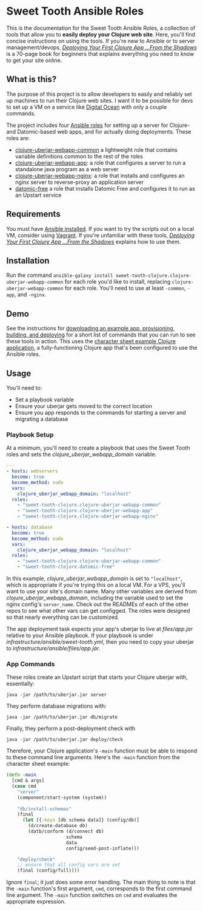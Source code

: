 # Sweet Tooth Ansible Roles

This is the documentation for the Sweet Tooth Ansible Roles, a
collection of tools that allow you to **easily deploy your Clojure web
site**. Here, you'll find concise instructions on using the tools. If
you're new to Ansible or to server management/devops,
[_Deploying Your First Clojure App ...From the Shadows_](http://www.braveclojure.com/quests/deploy/)
is a 70-page book for beginners that explains everything you need to
know to get your site online.

## What is this?

The purpose of this project is to allow developers to easily and
reliably set up machines to run their Clojure web sites. I want it to
be possible for devs to set up a VM on a service like
[Digital Ocean](https://m.do.co/c/7c5112400186) with only a couple
commands.

The project includes four
[Ansible roles](http://www.braveclojure.com/quests/deploy/ansible-tutorial/#Ansible_Roles)
for setting up a server for Clojure- and Datomic-based web apps, and
for actually doing deployments. These roles are:

* [clojure-uberjar-webapp-common](https://github.com/sweet-tooth-clojure/ansible-role-clojure-uberjar-webapp-common)
  a lightweight role that contains variable definitions common to the
  rest of the roles
* [clojure-uberjar-webapp-app](https://github.com/sweet-tooth-clojure/ansible-role-clojure-uberjar-webapp-app):
  a role that configures a server to run a standalone java program as
  a web server
* [clojure-uberjar-webapp-nginx](https://github.com/sweet-tooth-clojure/ansible-role-clojure-uberjar-webapp-nginx):
  a role that installs and configures an nginx server to reverse-proxy
  an application server
* [datomic-free](https://github.com/sweet-tooth-clojure/ansible-role-datomic-free)
  a role that installs Datomic Free and configures it to run as an
  Upstart service

## Requirements

You must have
[Ansible installed](http://docs.ansible.com/ansible/intro_installation.html). If
you want to try the scripts out on a local VM, consider using
[Vagrant](https://www.vagrantup.com/). If you're unfamiliar with these
tools,
[_Deploying Your First Clojure App ...From the Shadows_](http://www.braveclojure.com/quests/deploy/)
explains how to use them.

## Installation

Run the command `ansible-galaxy install
sweet-tooth-clojure.clojure-uberjar-webapp-common` for each role you'd
like to install, replacing `clojure-uberjar-webapp-common` for each
role. You'll need to use at least `-common`, `-app`, and `-nginx`.

## Demo

See the instructions for
[downloading an example app, provisioning, building, and deploying](http://www.braveclojure.com/quests/deploy/set-up-a-server-and-deploy-a-clojure-app-to-it/#Provision_and_Deploy_to_Prod)
for a short list of commands that you can run to see these tools in
action. This uses the
[character sheet example Clojure application](https://github.com/sweet-tooth-clojure/character-sheet-example),
a fully-functioning Clojure app that's been configured to use the
Ansible roles.

## Usage

You'll need to:

* Set a playbook variable
* Ensure your uberjar gets moved to the correct location
* Ensure you app responds to the commands for starting a server and
  migrating a database

### Playbook Setup

At a minimum, you'll need to create a playbook that uses the Sweet
Tooth roles and sets the _clojure_uberjar_webapp_domain_ variable:

```yaml
---
- hosts: webservers
  become: true
  become_method: sudo
  vars:
    clojure_uberjar_webapp_domain: "localhost"
  roles:
    - "sweet-tooth-clojure.clojure-uberjar-webapp-common"
    - "sweet-tooth-clojure.clojure-uberjar-webapp-app"
    - "sweet-tooth-clojure.clojure-uberjar-webapp-nginx"

- hosts: database
  become: true
  become_method: sudo
  vars:
    clojure_uberjar_webapp_domain: "localhost"
  roles:
    - "sweet-tooth-clojure.clojure-uberjar-webapp-common"
    - "sweet-tooth-clojure.datomic-free"
```

In this example, _clojure_uberjar_webapp_domain_ is set to
`"localhost"`, which is appropriate if you're trying this on a local
VM. For a VPS, you'll want to use your site's domain name. Many other
variables are derived from _clojure_uberjar_webapp_domain_, including
the variable used to set the nginx config's `server_name`. Check out
the READMEs of each of the other repos to see what other vars can get
configged. The roles were designed so that nearly everything can be
customized.

The app deployment task expects your app's uberjar to live at
_files/app.jar_ relative to your Ansible playbook. If your playbook is
under _infrastructure/ansible/sweet-tooth.yml_, then you need to copy
your uberjar to _infrastructure/ansible/files/app.jar_.

### App Commands

These roles create an Upstart script that starts your Clojure uberjar
with, essentially:

```
java -jar /path/to/uberjar.jar server
```

They perform database migrations with:

```
java -jar /path/to/uberjar.jar db/migrate
```

Finally, they perform a post-deployment check with

```
java -jar /path/to/uberjar.jar deploy/check
```


Therefore, your Clojure application's `-main` function must be able to
respond to these command line arguments. Here's the `-main` function
from the character sheet example:

```clojure
(defn -main
  [cmd & args]
  (case cmd
    "server"
    (component/start-system (system))
    
    "db/install-schemas"
    (final
      (let [{:keys [db schema data]} (config/db)]
        (d/create-database db)
        (datb/conform (d/connect db)
                      schema
                      data
                      config/seed-post-inflate)))

    "deploy/check"
    ;; ensure that all config vars are set
    (final (config/full))))
```

Ignore `final`; it just does some error handling. The main thing to
note is that the `-main` function's first argument, `cmd`, corresponds
to the first command line argument. The `-main` function switches on
`cmd` and evaluates the appropriate expression.
